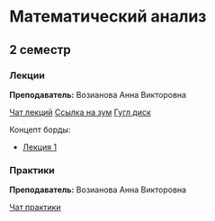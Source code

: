 # Математический анализ

## 2 семестр

### Лекции

**Преподаватель:** Возианова Анна Викторовна

 [Чат лекций](https://t.me/joinchat/UZyVFA-M0lp__EsG18KBYQ)
 [Ссылка на зум](https://itmo.zoom.us/j/82192561093?pwd=WDI2cE9aYkdVQTRGV29jTTVoeFRoZz09)
 [Гугл диск](https://drive.google.com/drive/folders/1Z9eCKcLXPg33Rpt_qi1DXonKexxaNdMq)

Концепт борды:
 * [Лекция 1](https://app.conceptboard.com/board/32d7-ci1f-h70b-mram-11qq)


### Практики 

**Преподаватель:** Возианова Анна Викторовна

[Чат практики](https://t.me/joinchat/AAAAAFTaEWwcDs-cf7hW7g)
